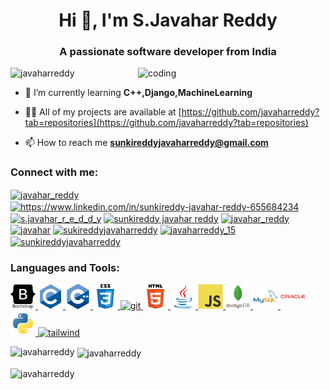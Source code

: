 <h1 align="center">Hi 👋, I'm S.Javahar Reddy</h1>
<h3 align="center">A passionate software developer from India</h3>
<img align="right" alt="coding" width="300" src="[https://cdn.dribbble.com/users/461802/screenshots/4753031/designergif.gif](https://camo.githubusercontent.com/5ddf73ad3a205111cf8c686f687fc216c2946a75005718c8da5b837ad9de78c9/68747470733a2f2f7468756d62732e6766796361742e636f6d2f4576696c4e657874446576696c666973682d736d616c6c2e676966)">
<p align="left"> <img src="https://komarev.com/ghpvc/?username=javaharreddy&label=Profile%20views&color=0e75b6&style=flat" alt="javaharreddy" /> </p>

- 🌱 I’m currently learning **C++,Django,MachineLearning**

- 👨‍💻 All of my projects are available at [https://github.com/javaharreddy?tab=repositories](https://github.com/javaharreddy?tab=repositories)

- 📫 How to reach me **sunkireddyjavaharreddy@gmail.com**

<h3 align="left">Connect with me:</h3>
<p align="left">
<a href="https://twitter.com/javahar_reddy" target="blank"><img align="center" src="https://raw.githubusercontent.com/rahuldkjain/github-profile-readme-generator/master/src/images/icons/Social/twitter.svg" alt="javahar_reddy" height="30" width="40" /></a>
<a href="https://www.linkedin.com/in/sunkireddy-javahar-reddy-655684234" target="blank"><img align="center" src="https://raw.githubusercontent.com/rahuldkjain/github-profile-readme-generator/master/src/images/icons/Social/linked-in-alt.svg" alt="https://www.linkedin.com/in/sunkireddy-javahar-reddy-655684234" height="30" width="40" /></a>
<a href="https://instagram.com/s.javahar_r_e_d_d_y" target="blank"><img align="center" src="https://raw.githubusercontent.com/rahuldkjain/github-profile-readme-generator/master/src/images/icons/Social/instagram.svg" alt="s.javahar_r_e_d_d_y" height="30" width="40" /></a>
<a href="https://www.youtube.com/c/sunkireddy javahar reddy" target="blank"><img align="center" src="https://raw.githubusercontent.com/rahuldkjain/github-profile-readme-generator/master/src/images/icons/Social/youtube.svg" alt="sunkireddy javahar reddy" height="30" width="40" /></a>
<a href="https://www.codechef.com/users/javahar_reddy" target="blank"><img align="center" src="https://cdn.jsdelivr.net/npm/simple-icons@3.1.0/icons/codechef.svg" alt="javahar_reddy" height="30" width="40" /></a>
<a href="https://www.hackerrank.com/javahar" target="blank"><img align="center" src="https://raw.githubusercontent.com/rahuldkjain/github-profile-readme-generator/master/src/images/icons/Social/hackerrank.svg" alt="javahar" height="30" width="40" /></a>
<a href="https://codeforces.com/profile/sukireddyjavaharreddy" target="blank"><img align="center" src="https://raw.githubusercontent.com/rahuldkjain/github-profile-readme-generator/master/src/images/icons/Social/codeforces.svg" alt="sukireddyjavaharreddy" height="30" width="40" /></a>
<a href="https://www.leetcode.com/javaharreddy_15" target="blank"><img align="center" src="https://raw.githubusercontent.com/rahuldkjain/github-profile-readme-generator/master/src/images/icons/Social/leet-code.svg" alt="javaharreddy_15" height="30" width="40" /></a>
<a href="https://auth.geeksforgeeks.org/user/sunkireddyjavaharreddy" target="blank"><img align="center" src="https://raw.githubusercontent.com/rahuldkjain/github-profile-readme-generator/master/src/images/icons/Social/geeks-for-geeks.svg" alt="sunkireddyjavaharreddy" height="30" width="40" /></a>
</p>

<h3 align="left">Languages and Tools:</h3>
<p align="left"> <a href="https://getbootstrap.com" target="_blank" rel="noreferrer"> <img src="https://raw.githubusercontent.com/devicons/devicon/master/icons/bootstrap/bootstrap-plain-wordmark.svg" alt="bootstrap" width="40" height="40"/> </a> <a href="https://www.cprogramming.com/" target="_blank" rel="noreferrer"> <img src="https://raw.githubusercontent.com/devicons/devicon/master/icons/c/c-original.svg" alt="c" width="40" height="40"/> </a> <a href="https://www.w3schools.com/cpp/" target="_blank" rel="noreferrer"> <img src="https://raw.githubusercontent.com/devicons/devicon/master/icons/cplusplus/cplusplus-original.svg" alt="cplusplus" width="40" height="40"/> </a> <a href="https://www.w3schools.com/css/" target="_blank" rel="noreferrer"> <img src="https://raw.githubusercontent.com/devicons/devicon/master/icons/css3/css3-original-wordmark.svg" alt="css3" width="40" height="40"/> </a> <a href="https://git-scm.com/" target="_blank" rel="noreferrer"> <img src="https://www.vectorlogo.zone/logos/git-scm/git-scm-icon.svg" alt="git" width="40" height="40"/> </a> <a href="https://www.w3.org/html/" target="_blank" rel="noreferrer"> <img src="https://raw.githubusercontent.com/devicons/devicon/master/icons/html5/html5-original-wordmark.svg" alt="html5" width="40" height="40"/> </a> <a href="https://www.java.com" target="_blank" rel="noreferrer"> <img src="https://raw.githubusercontent.com/devicons/devicon/master/icons/java/java-original.svg" alt="java" width="40" height="40"/> </a> <a href="https://developer.mozilla.org/en-US/docs/Web/JavaScript" target="_blank" rel="noreferrer"> <img src="https://raw.githubusercontent.com/devicons/devicon/master/icons/javascript/javascript-original.svg" alt="javascript" width="40" height="40"/> </a> <a href="https://www.mongodb.com/" target="_blank" rel="noreferrer"> <img src="https://raw.githubusercontent.com/devicons/devicon/master/icons/mongodb/mongodb-original-wordmark.svg" alt="mongodb" width="40" height="40"/> </a> <a href="https://www.mysql.com/" target="_blank" rel="noreferrer"> <img src="https://raw.githubusercontent.com/devicons/devicon/master/icons/mysql/mysql-original-wordmark.svg" alt="mysql" width="40" height="40"/> </a> <a href="https://www.oracle.com/" target="_blank" rel="noreferrer"> <img src="https://raw.githubusercontent.com/devicons/devicon/master/icons/oracle/oracle-original.svg" alt="oracle" width="40" height="40"/> </a> <a href="https://www.python.org" target="_blank" rel="noreferrer"> <img src="https://raw.githubusercontent.com/devicons/devicon/master/icons/python/python-original.svg" alt="python" width="40" height="40"/> </a> <a href="https://tailwindcss.com/" target="_blank" rel="noreferrer"> <img src="https://www.vectorlogo.zone/logos/tailwindcss/tailwindcss-icon.svg" alt="tailwind" width="40" height="40"/> </a> </p>

<p><img align="left" src="https://github-readme-stats.vercel.app/api/top-langs?username=javaharreddy&show_icons=true&locale=en&layout=compact" alt="javaharreddy" /></p>

<p>&nbsp;<img align="center" src="https://github-readme-stats.vercel.app/api?username=javaharreddy&show_icons=true&locale=en" alt="javaharreddy" /></p>

<p><img align="center" src="https://github-readme-streak-stats.herokuapp.com/?user=javaharreddy&" alt="javaharreddy" /></p>

